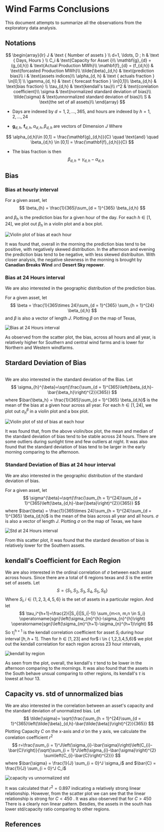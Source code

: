 # Wind Farms Conclusions

This document attempts to summarize all the observations from the exploratory data analysis.

## Notations

$$
\begin{array}{lr}
J & \text { Number of assets } \\
d=1, \ldots, D ; h & \text { Days, Hours } \\
C_i & \text{Capacity for Asset i}\\
\mathbf{g}_{d} = (g_{d,h}) & \text{Actual Production MWh}\\
\mathbf{f}_{d} = (f_{d,h}) & \text{forcasted Production MWh}\\
\tilde{\beta}_{d,h} & \text{prediction bias}\\
i & \text{assets indices}\\
\alpha_{d, h} & \text { actuals fraction } \in[0,1] \\
\gamma_{d, h} & \text { forecast fraction } \in[0,1]\\
\beta_{d,h} & \text{bias fraction} \\
\tau_{d,h} & \text{kendall's tau}\\
r^2 & \text{corelation coefficient}\\
\sigma & \text{normalized standard deviation of bias}\\
\tilde{\sigma} & \text{unnormalized standard deviation of bias}\\
S & \text{the set of all assets}\\
\end{array}
$$

- Days are indexed by $d = 1,2,...,365$, and hours are indexed by $h = 1,2,...,24$

- $\mathbf{g}_{d,h},$ $\mathbf{f}_{d,h}, \alpha_{d, h}, \beta_{d, h}$ are vectors of Dimension $J$ Where 

$$
\alpha_{d,h}\in [0,1] = \frac{\mathbf{g}_{d,h}}{C} \quad \text{and} \quad \beta_{d,h} \in [0,1] = \frac{\mathbf{f}_{d,h}}{C}
$$

- The bias fraction is then
$$
\beta_{d,h} = \gamma_{d,h} - \alpha_{d,h}
$$

## Bias

### Bias at hourly interval

For a given asset, let 
$$
\beta_{h} = \frac{1}{365}\sum_{d = 1}^{365} \beta_{d,h}
$$

and $\beta_h$ is the prediction bias for a given hour of the day. For each $h \in [1,24]$, we plot out $\beta_h$ in a violin plot and a box plot.

![Violin plot of bias at each hour](./plots/violin_and_box_bias_1hr.png)

It was found that, overall in the morning the prediction bias tend to be positive, with negatively skewed distribution. In the afternoon and evening the prediction bias tend to be negative, with less skewed distribuiton. With closer analysis, the negative skewness in the morning is brought by **Canadian Breaks Wind** and **Desert Sky repower**. 

### Bias at 24 Hours interval

We are also interested in the geographic distribution of the prediction bias.

For a given asset, let 
$$
\beta = \frac{1}{365\times 24}\sum_{d = 1}^{365} \sum_{h = 1}^{24} \beta_{d,h}
$$
and $\beta$ is also a vector of length $J$. Plotting $\beta$ on the map of Texas,

![Bias at 24 Hours interval](./plots/bias_24hr_with_area.png)

As observed from the scatter plot, the bias, across all hours and all year, is relatively higher for Southern and central wind farms and is lower for Northern and Western windfarms. 

## Stardard Deviation of Bias

###### 

We are also interested in the standard deviation of the Bias. Let
$$
\sigma_{h}^{\beta}=\sqrt{\frac{\sum_{d = 1}^{365}\left(\beta_{d,h}-\bar{\beta_h}\right)^{2}}{365}}
$$
where $\bar{\beta_h} = \frac{1}{365}\sum_{d = 1}^{365} \beta_{d,h}$ is the mean of the bias at a given hour across all year. For each $h \in [1,24]$, we plot out $\sigma_h^{\beta}$ in a violin plot and a box plot.

![Violin plot of std of bias at each hour](./plots/violin_and_box_std_of_bias_1hr.png)

It was found that, from the above violin/box plot, the mean and median of the standard deviation of bias tend to be stable across 24 hours. There are some outliers during sunlight time and few outliers at night. It was also found that the standard deviation of bias tend to be larger in the early morning comparing to the afternoon.

### Standard Deviation of Bias at 24 hour interval

We are also interested in the geographic distribution of the standard deviation of bias.

For a given asset, let 
$$
\sigma^{\beta}=\sqrt{\frac{\sum_{h = 1}^{24}\sum_{d = 1}^{365}\left(\beta_{d,h}-\bar{\beta}\right)^{2}}{365}}
$$
where $\bar{\beta} = \frac{1}{365\times 24}\sum_{h = 1}^{24}\sum_{d = 1}^{365} \beta_{d,h}$ is the mean of the bias across all year and all hours. $\sigma$ is also a vector of length $J$. Plotting $\sigma$ on the map of Texas, we have

![Std at 24 Hours interval](./plots/std_of_bias_24hr.png)

From this scatter plot, it was found that the stardard devaition of bias is relatively lower for the Southern assets. 

## kendall's Coefficient for Each Region

We are also interested in the ordinal correlation of $\sigma$ between each asset across hours. Since there are a total of 6 regions texas and $S$ is the entire set of assets. Let 
$$
S = \{ S_1, S_2, S_3, S_4, S_5,S_6\}
$$
Where $S_i, i \in \{1,2,3,4,5,6\}$ is the set of assets in a particular region. And let
$$
\tau_i^{h+1}=\frac{2}{|S_i|(|S_i|-1)} \sum_{m<n, m,n \in S_i} \operatorname{sgn}\left(\sigma_{m}^{h}-\sigma_{n}^{h}\right) \operatorname{sgn}\left(\sigma_{m}^{h+1}-\sigma_{n}^{h+1}\right)
$$
So $\tau_i^{h+1}$ is the kendall correlation coefficient for asset $S_i$ during hour interval $[h,h+1]$. Then for $h \in [1,23]$ and for$  i \in \{ 1,2,3,4,5,6\}$  we plot out the kendall correlation for each region across 23 hour intervals,

![kendall by region](./plots/kendall.png)

As seen from the plot, overall, the kendall's $\tau$ tend to be lower in the afternoon comparing to the mornings. It was also found that the assets in the South behave unsual comparing to other regions, its kendall's $\tau$ is lowest at hour 13.

## Capacity vs.  std of unnormalized bias

We are also interested in the correlation between an asset's capacity and the standard deviation of unormalized bias. Let
$$
\tilde{\sigma}= \sqrt{\frac{\sum_{h = 1}^{24}\sum_{d = 1}^{365}\left(\tilde{\beta}_{d,h}-\bar{\tilde{\beta}}\right)^{2}}{365}}
$$
Plotting Capacity $C$ on the x-axis and $\tilde{\sigma}$ on the y axis, we calculate the corelation coefficient $r^2$ 
$$
r=\frac{\sum_{i = 1}^J\left(\sigma_{i}-\bar{\sigma}\right)\left(C_{i}-\bar{C}\right)}{\sqrt{\sum_{i = 1}^J\left(\sigma_{i}-\bar{\sigma}\right)^{2} \sum\left(C_{i}-\bar{C}\right)^{2}}}
$$
where $\bar{\sigma} = \frac{1}{J} \sum_{i = 0}^J \sigma_i$ and $\bar{C} = \frac{1}{J} \sum_{i = 0}^J C_i$

![capacity vs unnormalized std](./plots/capacity_vs_unnormstd.png)

It was calculated that $r^2 = 0.897$ indicating a relatively strong linear relationship. However, from the scatter plot we can see that the linear relationship is strong for $C < 450$ . It was also observed that for $C>450$ There is a clearly non linear pattern. Besdies, the assets in the south has lower std/capacity ratio comparing to other regions.

## References
